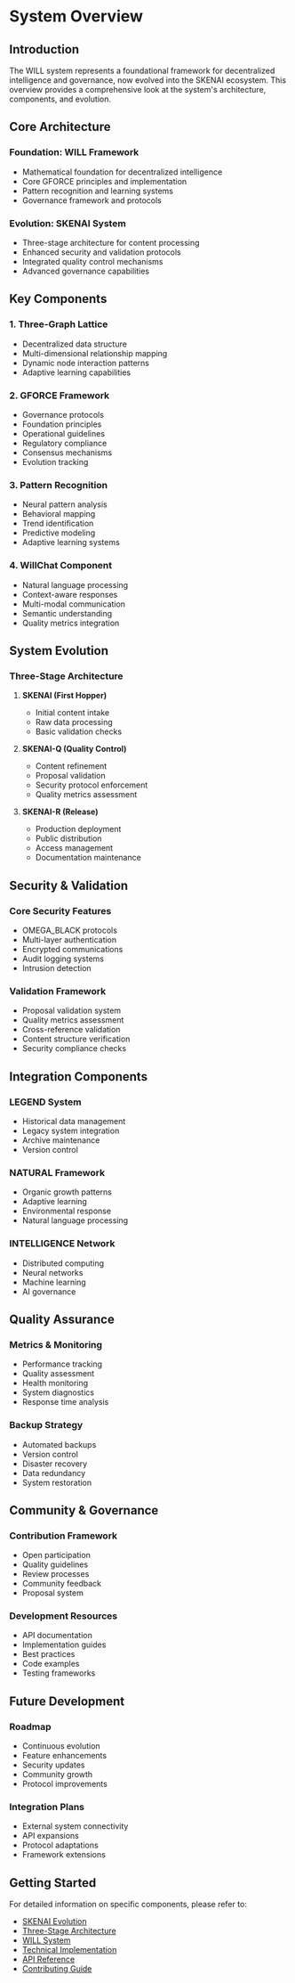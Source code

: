 # System Overview

## Introduction

The WILL system represents a foundational framework for decentralized intelligence and governance, now evolved into the SKENAI ecosystem. This overview provides a comprehensive look at the system's architecture, components, and evolution.

## Core Architecture

### Foundation: WILL Framework
- Mathematical foundation for decentralized intelligence
- Core GFORCE principles and implementation
- Pattern recognition and learning systems
- Governance framework and protocols

### Evolution: SKENAI System
- Three-stage architecture for content processing
- Enhanced security and validation protocols
- Integrated quality control mechanisms
- Advanced governance capabilities

## Key Components

### 1. Three-Graph Lattice
- Decentralized data structure
- Multi-dimensional relationship mapping
- Dynamic node interaction patterns
- Adaptive learning capabilities

### 2. GFORCE Framework
- Governance protocols
- Foundation principles
- Operational guidelines
- Regulatory compliance
- Consensus mechanisms
- Evolution tracking

### 3. Pattern Recognition
- Neural pattern analysis
- Behavioral mapping
- Trend identification
- Predictive modeling
- Adaptive learning systems

### 4. WillChat Component
- Natural language processing
- Context-aware responses
- Multi-modal communication
- Semantic understanding
- Quality metrics integration

## System Evolution

### Three-Stage Architecture
1. **SKENAI (First Hopper)**
   - Initial content intake
   - Raw data processing
   - Basic validation checks

2. **SKENAI-Q (Quality Control)**
   - Content refinement
   - Proposal validation
   - Security protocol enforcement
   - Quality metrics assessment

3. **SKENAI-R (Release)**
   - Production deployment
   - Public distribution
   - Access management
   - Documentation maintenance

## Security & Validation

### Core Security Features
- OMEGA_BLACK protocols
- Multi-layer authentication
- Encrypted communications
- Audit logging systems
- Intrusion detection

### Validation Framework
- Proposal validation system
- Quality metrics assessment
- Cross-reference validation
- Content structure verification
- Security compliance checks

## Integration Components

### LEGEND System
- Historical data management
- Legacy system integration
- Archive maintenance
- Version control

### NATURAL Framework
- Organic growth patterns
- Adaptive learning
- Environmental response
- Natural language processing

### INTELLIGENCE Network
- Distributed computing
- Neural networks
- Machine learning
- AI governance

## Quality Assurance

### Metrics & Monitoring
- Performance tracking
- Quality assessment
- Health monitoring
- System diagnostics
- Response time analysis

### Backup Strategy
- Automated backups
- Version control
- Disaster recovery
- Data redundancy
- System restoration

## Community & Governance

### Contribution Framework
- Open participation
- Quality guidelines
- Review processes
- Community feedback
- Proposal system

### Development Resources
- API documentation
- Implementation guides
- Best practices
- Code examples
- Testing frameworks

## Future Development

### Roadmap
- Continuous evolution
- Feature enhancements
- Security updates
- Community growth
- Protocol improvements

### Integration Plans
- External system connectivity
- API expansions
- Protocol adaptations
- Framework extensions

## Getting Started

For detailed information on specific components, please refer to:
- [SKENAI Evolution](SKENAI-Evolution)
- [Three-Stage Architecture](Three-Stage-Architecture)
- [WILL System](WILL-System)
- [Technical Implementation](Technical-Implementation)
- [API Reference](API-Reference)
- [Contributing Guide](Contributing)

